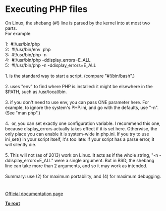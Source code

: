 # Executing PHP files




<div class="phpcode"><span class="html">
On Linux, the shebang (#!) line is parsed by the kernel into at most two parts. <br>For example:<br><br>1:&#xA0; #!/usr/bin/php<br>2:&#xA0; #!/usr/bin/env&#xA0; php<br>3:&#xA0; #!/usr/bin/php -n<br>4:&#xA0; #!/usr/bin/php -ddisplay_errors=E_ALL<br>5:&#xA0; #!/usr/bin/php -n -ddisplay_errors=E_ALL<br><br>1. is the standard way to start a script. (compare &quot;#!/bin/bash&quot;.)<br><br>2. uses &quot;env&quot; to find where PHP is installed: it might be elsewhere in the $PATH, such as /usr/local/bin.<br><br>3. if you don&apos;t need to use env, you can pass ONE parameter here. For example, to ignore the system&apos;s PHP.ini, and go with the defaults, use &quot;-n&quot;. (See &quot;man php&quot;.)<br><br>4.&#xA0; or, you can set exactly one configuration variable. I recommend this one, because display_errors actually takes effect if it is set here. Otherwise, the only place you can enable it is system-wide in php.ini. If you try to use ini_set() in your script itself, it&apos;s too late: if your script has a parse error, it will silently die. <br><br>5. This will not (as of 2013) work on Linux. It acts as if the whole string, &quot;-n -ddisplay_errors=E_ALL&quot; were a single argument. But in BSD, the shebang line can take more than 2 arguments, and so it may work as intended.<br><br>Summary: use (2) for maximum portability, and (4) for maximum debugging.</span>
</div>
  

#

[Official documentation page](https://www.php.net/manual/en/features.commandline.usage.php)

**[To root](/README.md)**